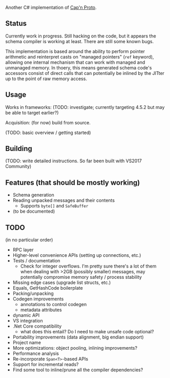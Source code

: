 Another C# implementation of [Cap'n Proto][].

Status
------

Currently work in progress. Still hacking on the code, but it appears the
schema compiler is working at least. There are still some known bugs.

This implementation is based around the ability to perform pointer arithmetic
and reinterpret casts on "managed pointers" (`ref` keyword), allowing one
internal mechanism that can work with managed and unmanaged memory. In thoery,
this means generated schema code's accessors consist of direct calls that can
potentially be inlined by the JITter up to the point of raw memory access.

Usage
-----

Works in frameworks: (TODO: investigate; currently targeting 4.5.2 but may be
able to target earlier?)

Acquisition: (for now) build from source.

(TODO: basic overview / getting started)

Building
--------

(TODO: write detailed instructions. So far been built with VS2017 Community)

Features (that should be mostly working)
----------------------------------------

- Schema generation
- Reading unpacked messages and their contents
  - Supports `byte[]` and `SafeBuffer`
- (to be documented)

TODO
----

(in no particular order)

- RPC layer
- Higher-level convenience APIs (setting up connections, etc.)
- Tests / documentation
  - Check for integer overflows. I'm pretty sure there's a lot of them when
    dealing with >2GB (possibly smaller) messages, may potentially compromise
    memory safety / process stability
- Missing edge cases (upgrade list structs, etc.)
- Equals, GetHashCode boilerplate
- Packing/unpacking
- Codegen improvements
  - annotations to control codegen
  - metadata attributes
- dynamic API
- VS integration 
- .Net Core compatibility
  - what does this entail? Do I need to make unsafe code optional?
- Portability improvements (data alignment, big endian support)
- Project name
- More optimizations: object pooling, inlining improvements?
- Performance analysis
- Re-incorporate `Span<T>`-based APIs
- Support for incremental reads?
- Find some tool to inline/prune all the compiler dependencies?

[Cap'n Proto]: https://capnproto.org